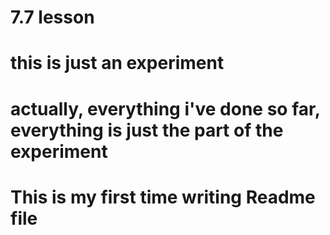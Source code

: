 # 7.7 lesson

# this is just an experiment

# actually, everything i've done so far, everything is just the part of the experiment
# This is my first time writing Readme file
